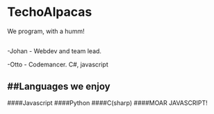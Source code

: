 # TechoAlpacas

We program, with a humm!

##
-Johan - Webdev and team lead. 

-Otto - Codemancer. C#, javascript

##Languages we enjoy
------------------------------------------------
####Javascript
####Python
####C(sharp)
####MOAR JAVASCRIPT!
